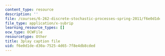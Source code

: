 ```yaml
---
content_type: resource
description: ''
file: /courses/6-262-discrete-stochastic-processes-spring-2011/f6e0d1ded30a75254d657f8e4db8cded_d4xfax4_Iww.srt
file_type: application/x-subrip
learning_resource_types: []
ocw_type: OCWFile
resourcetype: Other
title: 3play caption file
uid: f6e0d1de-d30a-7525-4d65-7f8e4db8cded
---
```

